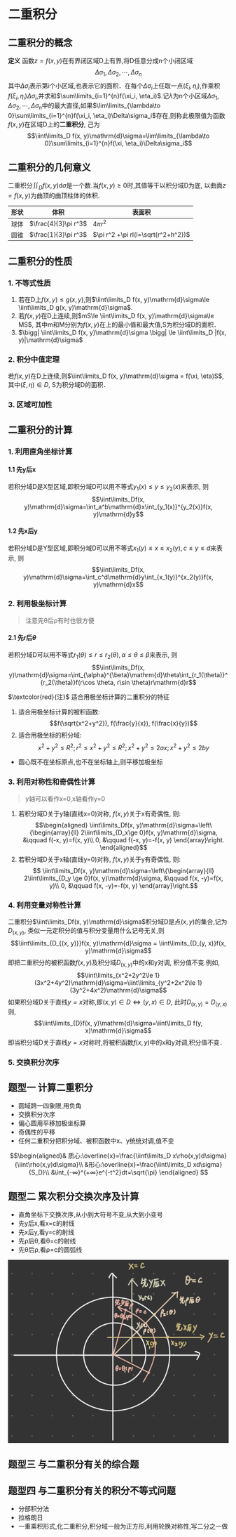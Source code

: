 # 二重积分

## 二重积分的概念
**定义** 函数$z = f(x,y)$在有界闭区域D上有界,将D任意分成n个小闭区域
$$\Delta \sigma_1, \Delta \sigma_2, \cdots, \Delta \sigma_n$$
其中$\Delta \sigma_i$表示第i个小区域,也表示它的面积．在每个$\Delta \sigma_i$上任取一点$(\xi_i, \eta_i)$,作乘积$f(\xi_i, \eta_i)\Delta \sigma_i$,并求和$\sum\limits_{i=1}^{n}f(\xi_i, \eta_i)$.记$\lambda$为n个小区域$\Delta \sigma_1, \Delta \sigma_2, \cdots, \Delta \sigma_n$中的最大直径,如果$\lim\limits_{\lambda\to 0}\sum\limits_{i=1}^{n}f(\xi_i, \eta_i)\Delta\sigma_i$存在,则称此极限值为函数$f(x, y)$在区域D上的**二重积分**, 己为 
$$\iint\limits_D f(x, y)\mathrm{d}\sigma=\lim\limits_{\lambda\to 0}\sum\limits_{i=1}^{n}f(\xi, \eta_i)\Delta\sigma_i$$

## 二重积分的几何意义
二重积分$\iint_D f(x, y)\mathrm{d}\sigma$是一个数.当$f(x,y)\ge 0$时,其值等干以积分域D为底, 以曲面$z=f(x,y)$为曲顶的曲顶柱体的体积.

| 形状 | 体积                 | 表面积                              |
| ---  | ---                  | ---                                 |
| 球体 | $\frac{4}{3}\pi r^3$ | $4\pi r^2$                          |
| 圆锥 | $\frac{1}{3}\pi r^3$ | $\pi r^2 +\pi rl(l=\sqrt{r^2+h^2})$ |

## 二重积分的性质
### 1. 不等式性质
1. 若在D上$f(x, y)\le g(x, y)$,则$\iint\limits_D f(x, y)\mathrm{d}\sigma\le \iint\limits_D g(x, y)\mathrm{d}\sigma$.
2. 若$f(x, y)$在D上连续,则$mS\le \iint\limits_D f(x, y)\mathrm{d}\sigma\le MS$, 其中m和M分别为$f(x, y)$在上的最小值和最大值,S为积分域D的面积． 
3. $\bigg| \iint\limits_D f(x, y)\mathrm{d}\sigma \bigg| \le \iint\limits_D |f(x, y)|\mathrm{d}\sigma$

### 2. 积分中值定理
若$f(x, y)$在D上连续,则$\iint\limits_D f(x, y)\mathrm{d}\sigma = f(\xi, \eta)S$,其中$(\xi, \eta)\in D$, S为积分域D的面积． 

### 3. 区域可加性

## 二重积分的计算

### 1. 利用直角坐标计算
#### 1.1 先y后x  
若积分域D是X型区域,即积分域D可以用不等式$y_1(x)\le y\le y_2(x)$来表示, 则
$$\iint\limits_Df(x, y)\mathrm{d}\sigma=\int_a^b\mathrm{d}x\int_{y_1(x)}^{y_2(x)}f(x, y)\mathrm{d}y$$

#### 1.2 先x后y
若积分域D是Y型区域,即积分域D可以用不等式$x_1(y)\le x\le x_2(y), c\le y\le d$来表示, 则
$$\iint\limits_Df(x, y)\mathrm{d}\sigma=\int_c^d\mathrm{d}y\int_{x_1(y)}^{x_2(y)}f(x, y)\mathrm{d}x$$

### 2. 利用极坐标计算
> 注意先θ后ρ有时也很方便
> 

#### 2.1 先$r$后$\theta$  
若积分域D可以用不等式$r_1(\theta)\le r \le r_2(\theta), \alpha\le\theta\le\beta$来表示, 则
$$\iint\limits_Df(x, y)\mathrm{d}\sigma=\int_{\alpha}^{\beta}\mathrm{d}\theta\int_{r_1(\theta)}^{r_2(\theta)}f(r\cos \theta, r\sin \theta)r\mathrm{d}r$$

$\textcolor{red}{注}$ 适合用极坐标计算的二重积分的特征  
1. 适合用极坐标计算的被积函数:
$$f(\sqrt{x^2+y^2}), f(\frac{y}{x}), f(\frac{x}{y})$$
2. 适合用极坐标的积分域:
$$x^2+y^2\le R^2; r^2\le x^2+y^2 \le R^2; x^2+y^2\le 2ax; x^2+y^2\le 2by$$
- 圆心既不在坐标原点,也不在坐标轴上,则平移加极坐标
 
### 3. 利用对称性和奇偶性计算
> y轴可以看作x=0,x轴看作y=0
> 

1. 若积分域D关于y轴(直线x=0)对称, $f(x, y)$关于x有奇偶性, 则:
$$\begin{aligned}
\iint\limits_Df(x, y)\mathrm{d}\sigma=\left\{\begin{array}{ll}
2\iint\limits_{D_x\ge 0}f(x, y)\mathrm{d}\sigma, &\qquad f(-x, y)=f(x, y)\\
0, &\qquad f(-x, y)=-f(x, y)
\end{array}\right.
\end{aligned}$$
2. 若积分域D关于x轴(直线y=0)对称, $f(x, y)$关于y有奇偶性, 则:
$$
\iint\limits_Df(x, y)\mathrm{d}\sigma=\left\{\begin{array}{ll}
2\iint\limits_{D_y \ge 0}f(x, y)\mathrm{d}\sigma, &\qquad f(x, -y)=f(x, y)\\
0, &\qquad f(x, -y)=-f(x, y)
\end{array}\right.$$

### 4. 利用变量对称性计算
二重积分$\iint\limits_Df(x, y)\mathrm{d}\sigma$积分域D是点$(x, y)$的集合,记为$D_{(x, y)}$, 类似一元定积分的值与积分变量用什么记号无关,则
$$\iint\limits_{D_{(x, y)}}f(x, y)\mathrm{d}\sigma = \iint\limits_{D_(y, x)}f(x, y)\mathrm{d}\sigma$$
即把二重积分的被积函数$f(x,y)$及积分域$D_{(x, y)}$中的x和y对调, 积分值不变.例如, 
$$\iint\limits_{x^2+2y^2\le 1}(3x^2+4y^2)\mathrm{d}\sigma=\iint\limits_{y^2+2x^2\le 1}(3y^2+4x^2)\mathrm{d}\sigma$$
如果积分域D关于直线$y=x$对称,即$(x, y)\in D \Leftrightarrow (y, x)\in D$, 此时$D_{(x, y)}=D_{(y, x)}$则,  
$$\iint\limits_{D}f(x, y)\mathrm{d}\sigma=\iint\limits_D f(y, x)\mathrm{d}\sigma$$
即当积分域D关于直线$y=x$对称时,将被积函数$f(x,y)$中的x和y对调,积分值不变． 

### 5. 交换积分次序

## 题型一 计算二重积分

- 圆域跨一四象限,用负角
- 交换积分次序
- 偏心圆用平移加极坐标算
- 奇偶性的平移
- 任何二重积分把积分域、被积函数中x、y统统对调,值不变

$$\begin{aligned}&
质心:\overline{x}=\frac{\iint\limits_D x\rho(x,y)d\sigma}{\iint\rho(x,y)d\sigma}\\
&形心:\overline{x}=\frac{\iint\limits_D xd\sigma}{S_D}\\
&\int_{-∞}^{+∞}e^{-t^2}dt=\sqrt{\pi}
\end{aligned} $$

## 题型二 累次积分交换次序及计算

- 直角坐标下交换次序,从小到大符号不变,从大到小变号
- 先y后x,看x=c的射线
- 先x后y,看y=c的射线
- 先ρ后θ,看θ=c的射线
- 先θ后ρ,看ρ=c的圆弧线

![graph1](../Accessory/graph1.jpeg)

## 题型三 与二重积分有关的综合题

## 题型四 与二重积分有关的积分不等式问题

- 分部积分法
- 拉格朗日
- 一重乘积形式,化二重积分,积分域一般为正方形,利用轮换对称性,写二分之一做
